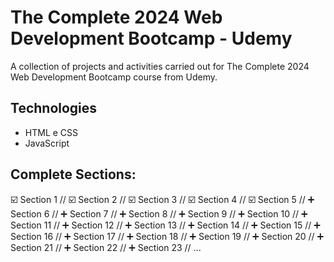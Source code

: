 # The Complete 2024 Web Development Bootcamp - Udemy #

A collection of projects and activities carried out for The Complete 2024 Web Development Bootcamp course from Udemy.

## Technologies

- HTML e CSS
- JavaScript

## Complete Sections:
☑️ Section 1 //
☑️ Section 2 //
☑️ Section 3 //
☑️ Section 4 //
☑️ Section 5 //
➕ Section 6 //
➕ Section 7 //
➕ Section 8 //
➕ Section 9 //
➕ Section 10 //
➕ Section 11 //
➕ Section 12 //
➕ Section 13 //
➕ Section 14 //
➕ Section 15 //
➕ Section 16 //
➕ Section 17 //
➕ Section 18 //
➕ Section 19 //
➕ Section 20 //
➕ Section 21 //
➕ Section 22 //
➕ Section 23 //
...


